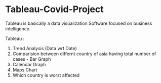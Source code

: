 # Tableau-Covid-Project
Tableau is basically a data visualization Software focused on business intelligence.

Tableau :
1. Trend Analysis (Data wrt Date)
2. Comparision between differnt country of asia having total number of cases - Bar Graph
3. Calendar Graph 
4. Maps Chart
5. Which country is worst affected
